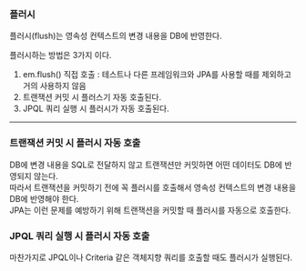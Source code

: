 ### 플러시
플러시(flush)는 영속성 컨텍스트의 변경 내용을 DB에 반영한다.

플러시하는 방법은 3가지 이다.
1. em.flush() 직접 호출 : 테스트나 다른 프레임워크와 JPA를 사용할 때를 제외하고 거의 사용하지 않음
2. 트랜잭션 커밋 시 플러스기 자동 호출된다.
3. JPQL 쿼리 실행 시 플러시가 자동 호출된다.

---

### 트랜잭션 커밋 시 플러시 자동 호출
DB에 변경 내용을 SQL로 전달하지 않고 트랜잭션만 커밋하면 어떤 데이터도 DB에 반영되지 않는다.<br>
따라서 트랜잭션을 커밋하기 전에 꼭 플러시를 호출해서 영속성 컨텍스트의 변경 내용을 DB에 반영해야 한다.<br>
JPA는 이런 문제를 예방하기 위해 트랜잭션을 커밋할 때 플러시를 자동으로 호출한다.

### JPQL 쿼리 실행 시 플러시 자동 호출
마찬가지로 JPQL이나 Criteria 같은 객체지향 쿼리를 호출할 때도 플러시가 실행된다.
